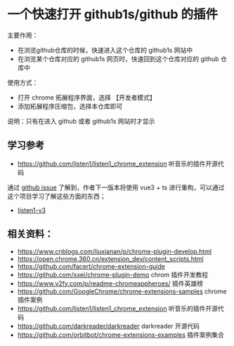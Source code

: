 # 一个快速打开 github1s/github 的插件


主要作用：

- 在浏览github仓库的时候，快速进入这个仓库的 github1s 网站中
- 在浏览某个仓库对应的 github1s 网页时，快速回到这个仓库对应的 github 仓库中

使用方式：

- 打开 chrome 拓展程序界面，选择 【开发者模式】
- 添加拓展程序压缩包，选择本仓库即可

说明：只有在进入 github 或者 github1s 网站时才显示


## 学习参考

- https://github.com/listen1/listen1_chrome_extension 听音乐的插件开源代码 

通过 [github issue](https://github.com/listen1/listen1_chrome_extension/issues/564) 了解到，作者下一版本将使用 vue3 + ts 进行重构，可以通过这个项目学习了解这些方面的东西；

- [listen1-v3](https://github.com/listen1/listen1_chrome_extension/tree/next)


## 相关资料：

- https://www.cnblogs.com/liuxianan/p/chrome-plugin-develop.html
- https://open.chrome.360.cn/extension_dev/content_scripts.html
- https://github.com/facert/chrome-extension-guide
- https://github.com/sxei/chrome-plugin-demo chrom 插件开发教程
- https://www.v2fy.com/p/readme-chromeappheroes/ 插件英雄榜
- https://github.com/GoogleChrome/chrome-extensions-samples chrome 插件案例
- https://github.com/listen1/listen1_chrome_extension 听音乐的插件开源代码
- https://github.com/darkreader/darkreader darkreader 开源代码
- https://github.com/orbitbot/chrome-extensions-examples 插件案例集合